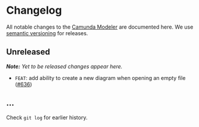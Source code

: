 # Changelog

All notable changes to the [Camunda Modeler](https://github.com/camunda/camunda-modeler) are documented here. We use [semantic versioning](http://semver.org/) for releases.

## Unreleased

___Note:__ Yet to be released changes appear here._

* `FEAT`: add ability to create a new diagram when opening an empty file ([#636](https://github.com/camunda/camunda-modeler/issues/636))

## ...

Check `git log` for earlier history.